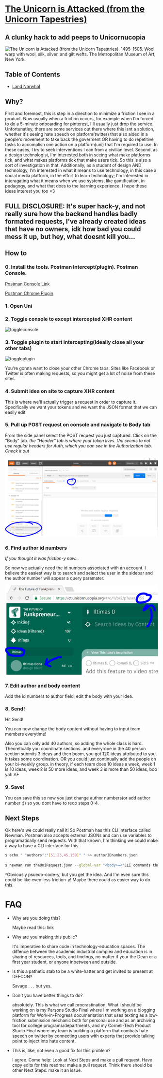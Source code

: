# [The Unicorn is Attacked (from the Unicorn Tapestries)][1]
## A clunky hack to add peeps to Unicornucopia

![*The Unicorn is Attacked (from the Unicorn Tapestries)*. 1495–1505. Wool warp with wool, silk, silver, and gilt wefts. The Metropolitan Museum of Art, New York.](https://images.metmuseum.org/CRDImages/cl/web-large/DP118985.jpg "*The Unicorn is Attacked (from the Unicorn Tapestries)*. 1495–1505. Wool warp with wool, silk, silver, and gilt wefts. The Metropolitan Museum of Art, New York.")

## Table of Contents
- [Land Narwhal](#a-clunky-hack-to-add-peeps-to-unicornucopia)


## Why?

First and foremost, this is step in a direction to minimize a friction I see in a product. Now usually when a friction occurs, for example when I'm forced to do a 5-minute onboarding for pinterest, I'll usually just drop the service. Unfortunatley, there are some services out there where this isnt a solution, whether it's seeing hate speech on platform(twitter) that also aided in a people's movement to take back the goverment OR having to do repetitive tasks to accomplish one action on a platform(uni) that I'm required to use. In these cases, I try to seek interventions I can from a civilian level. Second, as a design technologist, I'm interested both in seeing what make platforms tick, and what makes platforms tick that make users tick. So this is also a sort of investigation in that. Additionally, as a student of design AND technology, I'm interested in what it means to use technology, in this case a social media platform, in the effort to learn technology; I'm interested in interagating what it means when we use systems, like gamification, in pedagogy, and what that does to the learning experience. I hope these ideas interest you too <3 

## FULL DISCLOSURE: It's super hack-y, and not really sure how the backend handles badly formated requests, I've already created ideas that have no owners, idk how bad you could mess it up, but hey, what doesnt kill you...

## How to

### 0. Install the tools. Postman Intercept(plugin). Postman Console.

[Postman Console Link][2]

[Postman Chrome Plugin][3]

### 1. Open Uni

### 2. Toggle console to except intercepted XHR content

![toggleconsole](https://www.getpostman.com/img/v1/docs/interceptor_cookies/interceptor_cookies_1.png)

### 3. Toggle plugin to start intercepting(ideally close all your other tabs)

![toggleplugin](https://s3.amazonaws.com/postman-static-getpostman-com/postman-docs/proxy.interceptExt.png)

You're gonna want to close your other Chrome tabs. Sites like Facebook or Twitter 
is often making requests, so you might get a lot of noise from these sites.

### 4. Submit idea on site to capture XHR content

This is where we'll actually trigger a request in order to capture it. Specifically 
we want your tokens and we
want the JSON format that we can easily edit

### 5. Pull up POST request on console and navigate to Body tab

From the side panel select the POST request you just captured. Click on the "Body" tab. 
*the "Header" tab is where your token lives. Uni seems to not use regular headers for Auth, 
which you can see in the Authorization tab. Check it out*

![Pull up POST request on console and navigate to Body tab](https://raw.githubusercontent.com/iltimasd/The-Unicorn-Is-Attacked-from-the-unicorn-tapestries/master/capture1.PNG "Pull up POST request on console and navigate to Body tab")

### 6. Find author id numbers

*If you thought it was friction-y now...*

So now we actually need the id numbers associated with an account.
I believe the easiest way is to search and select the user in the sidebar and the author 
number will appear a query paramater.

![Edit author numbers](https://raw.githubusercontent.com/iltimasd/The-Unicorn-Is-Attacked-from-the-unicorn-tapestries/master/capture2.PNG "Edit author numbers")

### 7. Edit author and body content

Add the id numbers to author field, edit the body with your idea.
### 8. Send!

Hit Send!

You can now change the body content without having to input team members everytime!

Also you can only add 40 authors, so adding the whole class is hard. 
Theoretically you coordinate sections. and everyrone in the 40 person section submits 3
ideas and then boom, you got 120 ideas attributed to you. It takes some coordination. OR
you could just continually add the people on your bi-weekly group. in theory, if each team does 10 ideas a week, week 1 is 10 ideas, week 2 is 50 more ideas, and week 3 is more than 50 ideas, boo yah A+

### 9. Save!
You can save this so now you just change author numbers(or add author number ;)) so you dont have to redo steps 0-4.

[1]:https://www.metmuseum.org/art/collection/search/467639
[2]:https://www.getpostman.com/apps
[3]:https://chrome.google.com/webstore/detail/postman/fhbjgbiflinjbdggehcddcbncdddomop?hl=en

## Next Steps

Ok here's we could really nail it! So Postman has this CLI interface called Newman. Postman also accepts external JSONs and can use variables to programatically send requests. With that known, I'm thinking we could make a way to have a CLI interface for this.

```bash
$ echo " "authors":"[51,23,45,159]" " >> authorIDnumbers.json

$ newman run theUniRequest.json --global-var "<body>=<"CLI commands that can easily add collaborators to a project idea on uni">" -d authorIDnumbers.json

```

^Obviously psuedo-code-y, but you get the idea. And I'm even sure this could be like even less friction-y! Maybe there could as easier way to do this.

# FAQ

- Why are you doing this?

	Maybe read this: link

- Why are you making this public?

	It's imperative to share code in technology-education spaces. The diffence between the academic industrial complex and education is in sharing of resources, tools, and findings, no matter if your the Dean or a first year student, or anyone inbetween and outside.

- Is this a pathetic stab to be a white-hatter and get invited to present at DEFCON?

	Savage . . . but yes.

- Don't you have better things to do?

	absolutely. This is what we call procrastination. What I should be working on is my Parsons Studio Final where I'm working on a blogging platform for Work-in-Progress documentation that uses texting as a low-friction submission mechanic both for personal use and as an archiving tool for college programs/departments, and my Cornell-Tech Product Studio Final where my team is building a platform that combats hate speech on twitter by connecting users with experts that provide talking point to inject into hate content. 

- This is, like, not even a good fix for this problem?

	I agree. Come help: Look at Next Steps and make a pull request. Have copy edits for this readme: make a pull request. Think there should be other Next Steps: make it an issue.
